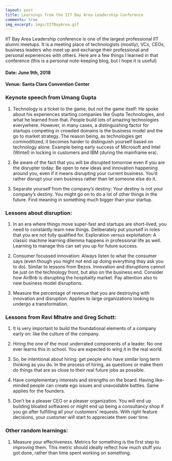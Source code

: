 ```yaml
---
layout: post
title: Learnings from the IIT Bay Area Leadership Conference
comments: true
img_excerpt: imgs/IITBayArea.gif
---
```

IIT Bay Area Leadership conference is one of the largest professional IIT alumni meetups. It is a meeting place of technologists (mostly), VCs, CEOs, business leaders who meet up and exchange their professional and personal experiences with others. Here are a few things I learned in that conference (this is a personal note-keeping blog, but I hope it is useful)

#### Date: June 9th, 2018
#### Venue: Santa Clara Convention Center

### Keynote speech from Umang Gupta
1. Technology is a ticket to the game, but not the game itself: He spoke about his experiences starting companies like Gupta Technologies, and what he learned from that. People build lots of amazing technologies everywhere. However, in many cases, a distinguishing factor for startups competing in crowded domains is the business model and the go to market strategy. The reason being, as technologies get commoditized, it becomes harder to distinguish yourself based on technology alone. Example being early success of Microsoft and Intel (Wintel) in locking in customers and IBM (during the mainframe era).

2. Be aware of the fact that you will be disrupted tomorrow even if you are the disrupter today: Be open to new ideas and innovation happening around you, even if it means disrupting your current business. You’d rather disrupt your own business rather than let someone else do it.

3. Separate yourself from the company’s destiny: Your destiny is not your company’s destiny. You might go on to do a lot of other things in the future. Find meaning in something much bigger than your startup.

### Lessons about disruption:
1. In an era where things move super-fast and startups are short-lived, you need to constantly learn new things. Deliberately put yourself in roles that you are not fully qualified for.
Exploration versus exploitation: A classic machine learning dilemma happens in professional life as well. Learning to manage this can set you up for future success.

2. Consumer focussed innovation: Always listen to what the consumer says (even though you might not end up doing everything they ask you to do). Similar to lessons from Bezos.
Innovation and disruptions cannot be just on the technology front, but also on the business end. Consider how AirBnb is disrupting the hospitality market. Pay attention also to new business model disruptions.

3. Measure the percentage of revenue that you are destroying with innovation and disruption: Applies to large organizations looking to undergo a transformation.

### Lessons from Ravi Mhatre and Greg Schott:
1. It is very important to build the foundational elements of a company early on: like the culture of the company.

2. Hiring the one of the most underrated components of a leader. No one ever learns this in school. You are expected to wing it in the real world.

3. So, be intentional about hiring: get people who have similar long term thinking as you do. In the process of hiring, as questions or make them do things that are as close to their real future jobs as possible.

4. Have complementary interests and strengths on the board. Having like-minded people can create ego issues and unavoidable battles. Same applies for the founders.

5. Don’t be a pleaser CEO or a pleaser organization. You will end up building bloated softwares or might end up being a consultancy shop if you go after fulfilling all your customers’ requests. With right feature decisions, your customer will start to appreciate them over time.

### Other random learnings:
1. Measure your effectiveness. Metrics for something is the first step to improving them. This metric should ideally reflect how much stuff you got done, rather than time spent working on something.
